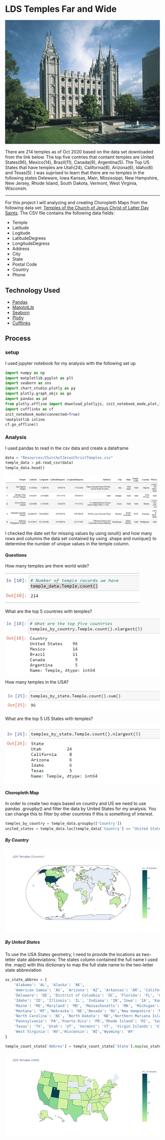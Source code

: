 # LDS Temples Far and Wide 
![Salt lake city temple](images/salt_lake_city_temple.jpeg)

There are 214 temples as of Oct 2020 based on the data set downloaded from the link below. The top five contries that containt temples are United States(96), Mexico(14), Brazil(11), Canada(9), Argentina(5).  The Top US States that have temples are Utah(24), California(8), Arizona(6), Idaho(6) and  Texas(5). I was suprised to learn that there are no temples in the following states Deleware, Iowa Kansas, Main, Mississippi, New Hampshire, New Jersey, Rhode Island, South Dakota, Vermont, West Virginia, Wisconsin.

---

For this project I will analyzing and creating Choropleth Maps from the following data set: [Temples of the Church of Jesus Christ of Latter Day Saints](https://churchofjesuschristtemples.org/maps/downloads/). The CSV file contains the following data fields:

* Temple
* Latitude
* Logitude
* LatitudeDegrees
* LongitudeDegress
* Address
* City
* State 
* Postal Code
* Country
* Phone

## Technology Used
* [Pandas](https://pandas.pydata.org/)
* [MatplotLib](https://matplotlib.org/)
* [Seaborn](https://seaborn-image.readthedocs.io/en/latest/index.html)
* [Plotly](https://plotly.com/python/choropleth-maps/#base-map-configuration)
* [Cufflinks](https://github.com/santosjorge/cufflinks)

## Process

### setup

I used jupyter notebook for my analysis with the following set up
~~~python
import numpy as np
import matplotlib.pyplot as plt
import seaborn as sns
import chart_studio.plotly as py
import plotly.graph_objs as go
import pandas as pd
from plotly.offline import download_plotlyjs, init_notebook_mode,plot,iplot
import cufflinks as cf
init_notebook_mode(connected=True)
%matplotlib inline
cf.go_offline()
~~~

### Analysis

I used pandas to read in the csv data and create a dataframe

```python
data = "Resources/ChurchofJesusChristTemples.csv"
temple_data = pd.read_csv(data)
temple_data.head()
```

![dataframe](images/dataframe.PNG)

I checked the date set for missing values by using isnull() and  how many rows and columns the data set contained by using .shape and nunique() to determine the number of unique values in the temple column. 

#### Questions
How many temples are there world wide?

![Total Number of Temples](images/NoOfTemples.PNG)

What are the top 5 countries with temples?

![Top 5 Countries](images/Top5Countries.PNG)


How many temples in the USA?

![Total Number of temples in US](images/NoOfTemplesStates.PNG)


What are the top 5 US States with temples?

![Top 5 US States](images/Top5State.PNG)




#### Choropleth Map
In order to create two maps based on country and US we need to use pandas .groupby() and filter the data by United States for my analysis. You can change this to filter by other countries if this is something of interest. 

```python
temples_by_country = temple_data.groupby(['Country'])
united_states = temple_data.loc[temple_data['Country'] == "United States"].reset_index()
```

##### By Country 

![Country Plot](images/countryplot.png)



##### By United States 
To use the USA States geometry, I need to  provide the  locations as two-letter state abbreviations: The states column contained the full name I used the .map() with this dictionary to map the full state name to the two-letter state abbreviation
```python
us_state_abbrev = {
    'Alabama': 'AL', 'Alaska': 'AK',
    'American Samoa': 'AS', 'Arizona': 'AZ', 'Arkansas': 'AR', 'California': 'CA', 'Colorado': 'CO', 'Connecticut': 'CT', 
    'Delaware': 'DE', 'District of Columbia': 'DC', 'Florida': 'FL', 'Georgia': 'GA', 'Guam': 'GU', 'Hawaii': 'HI',
    'Idaho': 'ID', 'Illinois': 'IL', 'Indiana': 'IN','Iowa': 'IA', 'Kansas': 'KS', 'Kentucky': 'KY','Louisiana': 'LA',
    'Maine': 'ME','Maryland': 'MD', 'Massachusetts': 'MA', 'Michigan': 'MI', 'Minnesota': 'MN', 'Mississippi': 'MS','Missouri': 'MO',
    'Montana': 'MT','Nebraska': 'NE','Nevada': 'NV','New Hampshire': 'NH','New Jersey': 'NJ','New Mexico': 'NM','New York': 'NY',
    'North Carolina': 'NC', 'North Dakota': 'ND','Northern Mariana Islands':'MP','Ohio': 'OH', 'Oklahoma': 'OK','Oregon': 'OR',
    'Pennsylvania': 'PA','Puerto Rico': 'PR','Rhode Island': 'RI', 'South Carolina': 'SC','South Dakota': 'SD','Tennessee': 'TN',
    'Texas': 'TX', 'Utah': 'UT', 'Vermont': 'VT', 'Virgin Islands': 'VI','Virginia': 'VA', 'Washington': 'WA',
    'West Virginia': 'WV','Wisconsin': 'WI','Wyoming': 'WY'
}
```
```python
temple_count_state['Abbrev'] = temple_count_state['State'].map(us_state_abbrev)
```

![State Plot](images/stateplot.png)







